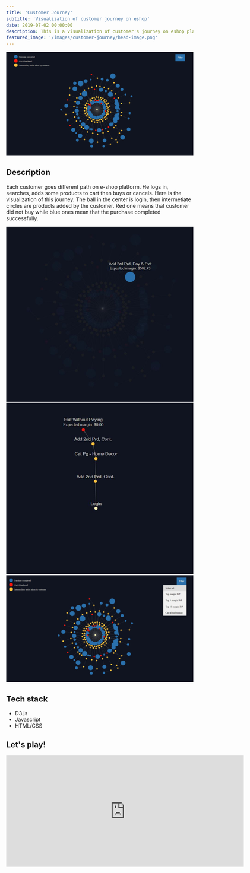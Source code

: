 ```yaml
---
title: 'Customer Journey'
subtitle: 'Visualization of customer journey on eshop'
date: 2019-07-02 00:00:00
description: This is a visualization of customer's journey on eshop platform.
featured_image: '/images/customer-journey/head-image.png'
---
```


![](/images/customer-journey/wider-image.png)

## Description

Each customer goes different path on e-shop platform. He logs in, searches, adds some products to cart then buys or cancels. Here is the visualization of this journey. The ball in the center is login, then intermetiate circles are products added by the customer. Red one means that customer did not buy while blue ones mean that the purchase completed successfully.

<div class="gallery" data-columns="3">
	<img src="/images/customer-journey/hover.jpg">
	<img src="/images/customer-journey/click.jpg">
	<img src="/images/customer-journey/filter.jpg">
</div>

## Tech stack

* D3.js
* Javascript
* HTML/CSS

## Let's play!

<div class="video-wrap">
    <div class="video" style="padding-bottom:56.25%;">
        <iframe src="https://giorgi-ghviniashvili.github.io/hichem-upwork/"  width="640" height="300" frameborder="0" allowfullscreen></iframe>
    </div>
</div>
